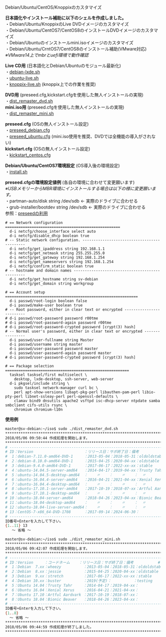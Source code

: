 Debian/Ubuntu/CentOS/Knoppixのカスタマイズ  
  
**日本語化やインストール補助に以下のシェルを作成しました。**  
・Debian/Ubuntu/KnoppixのLive DVDイメージのカスタマイズ  
・Debian/Ubuntu/CentOS7/CentOS8のインストールDVDイメージのカスタマイズ  
・Debian/Ubuntuのインストールmini.isoイメージのカスタマイズ  
・Debian/Ubuntu/CrntOS7/CentOS8のインストール補助(VMware対応)  
*※VMware14上でmbrとuefi環境で動作確認*  
  
**Live CD用** (日本語化とDebian/Ubuntuのモジュール最新化)  
・[debian-lxde.sh](https://github.com/office-itou/Linux/blob/master/customize/debian-lxde.sh?ts=4)  
・[ubuntu-live.sh](https://github.com/office-itou/Linux/blob/master/customize/ubuntu-live.sh?ts=4)  
・[knoppix-live.sh](https://github.com/office-itou/Linux/blob/master/customize/knoppix-live.sh?ts=4)  (knoppix上での作業を推奨)  
  
**DVD用** (preseed.cfg,kickstart.cfgを使用した無人インストールの実現)   
・[dist_remaster_dvd.sh](https://github.com/office-itou/Linux/blob/master/installer/dist_remaster_dvd.sh?ts=4)  
**mini.iso用** (preseed.cfgを使用した無人インストールの実現)   
・[dist_remaster_mini.sh](https://github.com/office-itou/Linux/blob/master/installer/dist_remaster_mini.sh?ts=4)  
  
**preseed.cfg** (OSの無人インストール設定)  
・[preseed_debian.cfg](https://github.com/office-itou/Linux/blob/master/installer/preseed_debian.cfg?ts=4)  
・[preseed_ubuntu.cfg](https://github.com/office-itou/Linux/blob/master/installer/preseed_ubuntu.cfg?ts=4) (mini.iso使用を推奨、DVDでは全機能の導入がされない)  
**kickstart.cfg** (OSの無人インストール設定)  
・[kickstart_centos.cfg](https://github.com/office-itou/Linux/blob/master/installer/kickstart_centos.cfg?ts=4)  
  
**Debian/Ubuntu/CentOS7環境設定** (OS導入後の環境設定)  
・[install.sh](https://github.com/office-itou/Linux/blob/master/installer/install.sh?ts=4)  
  
**preseed.cfgの環境設定値例** (各自の環境に合わせて変更願います)  
*※USBメモリーからMBR環境にインストールする場合は以下の様に変更願います。*  
・partman-auto/disk string /dev/sdb ← 実際のドライブに合わせる  
・grub-installer/bootdev string /dev/sdb ← 実際のドライブに合わせる  
参照：[preseedの利用](https://www.debian.org/releases/stable/amd64/apbs02.html.ja)  
  
```text
# == Network configuration ====================================================
  d-i netcfg/choose_interface select auto
  d-i netcfg/disable_dhcp boolean true
# -- Static network configuration. --------------------------------------------
  d-i netcfg/get_ipaddress string 192.168.1.1
  d-i netcfg/get_netmask string 255.255.255.0
  d-i netcfg/get_gateway string 192.168.1.254
  d-i netcfg/get_nameservers string 192.168.1.254
  d-i netcfg/confirm_static boolean true
# -- hostname and domain names ------------------------------------------------
  d-i netcfg/get_hostname string sv-debian
  d-i netcfg/get_domain string workgroup
```

```text
# == Account setup ============================================================
  d-i passwd/root-login boolean false
  d-i passwd/make-user boolean true
# -- Root password, either in clear text or encrypted -------------------------
# d-i passwd/root-password password r00tme
# d-i passwd/root-password-again password r00tme
# d-i passwd/root-password-crypted password [crypt(3) hash]
# -- Normal user's password, either in clear text or encrypted ----------------
  d-i passwd/user-fullname string Master
  d-i passwd/username string master
  d-i passwd/user-password password master
  d-i passwd/user-password-again password master
# d-i passwd/user-password-crypted password [crypt(3) hash]
```

```text
# == Package selection ========================================================
  tasksel tasksel/first multiselect \
    desktop, lxde-desktop, ssh-server, web-server
  d-i pkgsel/include string \
    sudo tasksel network-manager curl bc \
    perl apt-show-versions libapt-pkg-perl libauthen-pam-perl libio-pty-perl libnet-ssleay-perl perl-openssl-defaults \
    clamav bind9 dnsutils apache2 vsftpd isc-dhcp-server ntpdate samba smbclient cifs-utils rsync \
    chromium chromium-l10n
```
**使用例**

```text:dist_remaster_dvd.sh
master@sv-debian:~/iso$ sudo ./dist_remaster_dvd.sh
*******************************************************************************
2018/05/06 09:50:44 作成処理を開始します。
*******************************************************************************
# ---------------------------------------------------------------------------#
# ID：Version                       ：リリース日：サポ終了日：備考           #
#  1：debian-7.11.0-amd64-DVD-1     ：2013-05-04：2018-05-31：oldoldstable   #
#  2：debian-8.10.0-amd64-DVD-1     ：2015-04-25：2020-04-xx：oldstable      #
#  3：debian-9.4.0-amd64-DVD-1      ：2017-06-17：2022-xx-xx：stable         #
#  4：ubuntu-14.04.5-server-amd64   ：2014-04-17：2019-04-xx：Trusty Tahr    #
#  5：ubuntu-14.04.5-desktop-amd64  ：    〃    ：    〃    ：  〃           #
#  6：ubuntu-16.04.4-server-amd64   ：2016-04-21：2021-04-xx：Xenial Xerus   #
#  7：ubuntu-16.04.4-desktop-amd64  ：    〃    ：    〃    ：  〃           #
#  8：ubuntu-17.10.1-server-amd64   ：2017-10-19：2018-07-xx：Artful Aardvark#
#  9：ubuntu-17.10.1-desktop-amd64  ：    〃    ：    〃    ：  〃           #
# 10：ubuntu-18.04-server-amd64     ：2018-04-26：2023-04-xx：Bionic Beaver  #
# 11：ubuntu-18.04-desktop-amd64    ：    〃    ：    〃    ：  〃           #
# 12：ubuntu-18.04-live-server-amd64：    〃    ：    〃    ：  〃           #
# 13：CentOS-7-x86_64-DVD-1708      ：2017-09-14：2024-06-30：               #
# ---------------------------------------------------------------------------#
ID番号+Enterを入力して下さい。
{1..11} 13
   ～ 省略 ～
```

```text:dist_remaster_mini.sh
master@sv-debian:~/iso$ sudo ./dist_remaster_mini.sh
*******************************************************************************
2018/05/06 09:42:07 作成処理を開始します。
*******************************************************************************
# ---------------------------------------------------------------------------#
# ID：Version     ：コードネーム    ：リリース日：サポ終了日：備考           #
#  1：Debian  7.xx：wheezy          ：2013-05-04：2018-05-31：oldoldstable   #
#  2：Debian  8.xx：jessie          ：2015-04-25：2020-04-xx：oldstable      #
#  3：Debian  9.xx：stretch         ：2017-06-17：2022-xx-xx：stable         #
#  4：Debian 10.xx：buster          ：2019(予定)：          ：testing        #
#  5：Ubuntu 14.04：Trusty Tahr     ：2014-04-17：2019-04-xx：               #
#  6：Ubuntu 16.04：Xenial Xerus    ：2016-04-21：2021-04-xx：               #
#  7：Ubuntu 17.10：Artful Aardvark ：2017-10-19：2018-07-xx：               #
#  8：Ubuntu 18.04：Bionic Beaver   ：2018-04-26：2023-04-xx：               #
# ---------------------------------------------------------------------------#
ID番号+Enterを入力して下さい。
{1..8}
  ～ 省略 ～
*******************************************************************************
2018/05/06 09:44:59 作成処理が終了しました。
*******************************************************************************
```
